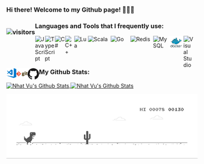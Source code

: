 ### Hi there! Welcome to my Github page! 👋👋👋
### <p style="float:left"><img src="https://visitor-badge.glitch.me/badge?page_id=nhatvu148.nhatvu148" alt="visitors"></p>

<!--
### Contact me:

[<img align="left" alt="dataalliance.io" width="22px" src="https://raw.githubusercontent.com/iconic/open-iconic/master/svg/globe.svg" />][website]
[<img align="left" alt="codeSTACKr | Twitter" width="22px" src="https://cdn.jsdelivr.net/npm/simple-icons@v3/icons/twitter.svg" />][twitter]
[<img align="left" alt="codeSTACKr | LinkedIn" width="22px" src="https://cdn.jsdelivr.net/npm/simple-icons@v3/icons/linkedin.svg" />][linkedin]
[<img align="left" alt="codeSTACKr | Instagram" width="22px" src="https://cdn.jsdelivr.net/npm/simple-icons@v3/icons/instagram.svg" />][instagram]
[<img align="left" alt="codeSTACKr | Facebook" width="22px" src="https://cdn.jsdelivr.net/npm/simple-icons@v3/icons/facebook.svg" />][facebook]

[website]: http://nhatvuscorner.xyz/
[twitter]: https://twitter.com/nhatvu148
[linkedin]: https://www.linkedin.com/in/van-nhat-vu-nguyen/
[instagram]: https://www.instagram.com/vu_nhat_nv/
[facebook]: https://www.facebook.com/vugeengeld/

<br />
-->

### Languages and Tools that I frequently use:

<img align="left" alt="JavaScript" width="26px" src="https://upload.wikimedia.org/wikipedia/commons/6/6a/JavaScript-logo.png" />
<img align="left" alt="TypeScript" width="26px" src="https://upload.wikimedia.org/wikipedia/commons/4/4c/Typescript_logo_2020.svg" />
<img align="left" alt="C#" width="27px" src="https://upload.wikimedia.org/wikipedia/commons/7/7a/C_Sharp_logo.svg" />
<img align="left" alt="C++" width="24px" src="https://upload.wikimedia.org/wikipedia/commons/1/18/ISO_C%2B%2B_Logo.svg" />
<img align="left" alt="Lua" width="36px" src="https://www.lua.org/images/lua-logo.gif" />
<img align="left" alt="Scala" width="60px" src="https://upload.wikimedia.org/wikipedia/commons/3/39/Scala-full-color.svg" />
<img align="left" alt="Go" width="52px" src="https://upload.wikimedia.org/wikipedia/commons/0/05/Go_Logo_Blue.svg" />
<img align="left" alt="Redis" width="60px" src="https://upload.wikimedia.org/wikipedia/commons/6/6b/Redis_Logo.svg" />
<img align="left" alt="MySQL" width="40px" src="https://www.mysql.com/common/logos/logo-mysql-170x115.png" />
<img align="left" alt="Docker" width="40px" src="https://raw.githubusercontent.com/docker-library/docs/c350af05d3fac7b5c3f6327ac82fe4d990d8729c/docker/logo.png" />
<img align="left" alt="Visual Studio" width="26px" src="https://upload.wikimedia.org/wikipedia/commons/5/59/Visual_Studio_Icon_2019.svg" />
<img align="left" alt="Visual Studio Code" width="26px" src="https://raw.githubusercontent.com/github/explore/80688e429a7d4ef2fca1e82350fe8e3517d3494d/topics/visual-studio-code/visual-studio-code.png" />
<img align="left" alt="Git" width="30px" src="https://raw.githubusercontent.com/github/explore/80688e429a7d4ef2fca1e82350fe8e3517d3494d/topics/git/git.png" />
<img align="left" alt="Github" width="30px" src="https://raw.githubusercontent.com/github/explore/78df643247d429f6cc873026c0622819ad797942/topics/github/github.png" />

<br />
<br />

### My Github Stats:

<a href="https://github.com/nhatvu148/nhatvu148">
  <img align="center" src="https://github-readme-stats.vercel.app/api/top-langs/?username=nhatvu148&hide=html&layout=compact&title_color=000000&text_color=000000&icon_color=000000&bg_color=ffffff" alt="Nhat Vu's Github Stats"/>
</a>

<a href="https://github.com/nhatvu148/nhatvu148">
  <img align="center" src="https://github-readme-stats.vercel.app/api?username=nhatvu148&hide=contribs,prs&show_icons=true&line_height=27&count_private=true&title_color=000000&text_color=000000&icon_color=000000&bg_color=ffffff" alt="Nhat Vu's Github Stats" />
</a>

<!--[![Readme Card](https://github-readme-stats.vercel.app/api/pin/?username=nhatvu148&repo=JupiterUIRecorder)](https://github.com/nhatvu148/JupiterUIRecorder)-->

![image](https://github.com/nhatvu148/nhatvu148/blob/master/mydino.gif)
<!--[![Nhat Vu's DEV Profile](https://d2fltix0v2e0sb.cloudfront.net/dev-badge.svg)](https://dev.to/nhatvu148)
**nhatvu148/nhatvu148** is a ✨ _special_ ✨ repository because its `README.md` (this file) appears on your GitHub profile.

Here are some ideas to get you started:

- 🔭 I’m currently working on ...
- 🌱 I’m currently learning ...
- 👯 I’m looking to collaborate on ...
- 🤔 I’m looking for help with ...
- 💬 Ask me about ...
- 📫 How to reach me: ...
- 😄 Pronouns: ...
- ⚡ Fun fact: ...
-->

